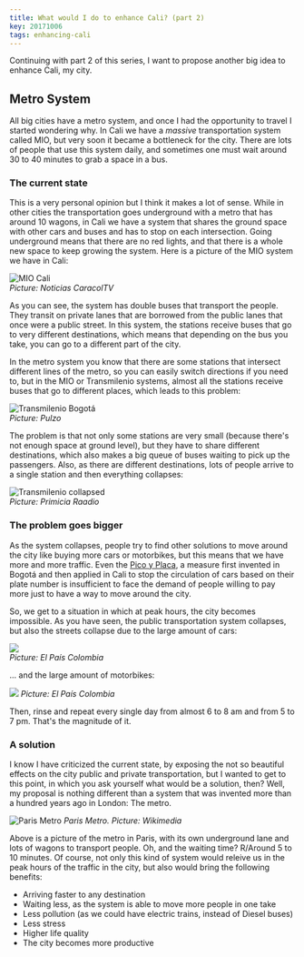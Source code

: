 ```yaml
---
title: What would I do to enhance Cali? (part 2)
key: 20171006
tags: enhancing-cali
---
```


Continuing with part 2 of this series, I want to propose another big idea to enhance Cali, my city.

## Metro System

All big cities have a metro system, and once I had the opportunity to travel I started wondering why. In Cali we have a *massive* transportation system called MIO, but very soon it became a bottleneck for the city. There are lots of people that use this system daily, and sometimes one must wait around 30 to 40 minutes to grab a space in a bus.

### The current state

This is a very personal opinion but I think it makes a lot of sense. While in other cities the transportation goes underground with a metro that has around 10 wagons, in Cali we have a system that shares the ground space with other cars and buses and has to stop on each intersection. Going underground means that there are no red lights, and that there is a whole new space to keep growing the system. Here is a picture of the MIO system we have in Cali:

![MIO Cali](https://proxy.duckduckgo.com/iu/?u=https%3A%2F%2Fnoticias.caracoltv.com%2Fsites%2Fdefault%2Ffiles%2Fmio-cali_0.jpg&f=1)   
*Picture: Noticias CaracolTV*

As you can see, the system has double buses that transport the people. They transit on private lanes that are borrowed from the public lanes that once were a public street. In this system, the stations receive buses that go to very different destinations, which means that depending on the bus you take, you can go to a different part of the city. 

In the metro system you know that there are some stations that intersect different lines of the metro, so you can easily switch directions if you need to, but in the MIO or Transmilenio systems, almost all the stations receive buses that go to different places, which leads to this problem:

![Transmilenio Bogotá](https://proxy.duckduckgo.com/iu/?u=http%3A%2F%2Fstatic.pulzo.com%2Fstyles%2Fpulzo2_normal%2Fpublic%2Fcolapso_tm.jpg%3Fitok%3Dcm082exG&f=1)  
*Picture: Pulzo*

The problem is that not only some stations are very small (because there's not enough space at ground level), but they have to share different destinations, which also makes a big queue of buses waiting to pick up the passengers. Also, as there are different destinations, lots of people arrive to a single station and then everything collapses:

![Transmilenio collapsed](https://proxy.duckduckgo.com/iu/?u=http%3A%2F%2Fprimiciadiario.com%2Fwp-content%2Fuploads%2F2015%2F03%2FTRA0.jpg&f=1)  
*Picture: Primicia Raadio*  

### The problem goes bigger

As the system collapses, people try to find other solutions to move around the city like buying more cars or motorbikes, but this means that we have more and more traffic. Even the [Pico y Placa](https://en.wikipedia.org/wiki/Pico_y_placa), a measure first invented in Bogotá and then applied in Cali to stop the circulation of cars based on their plate number is insufficient to face the demand of people willing to pay more just to have a way to move around the city.

So, we get to a situation in which at peak hours, the city becomes impossible. As you have seen, the public transportation system collapses, but also the streets collapse due to the large amount of cars:

![](https://www.elpais.com.co/files/article_main/uploads/2017/01/31/5890b098860d3.jpeg)  
*Picture: El País Colombia*

... and the large amount of motorbikes:

![](https://www.elpais.com.co/files/article_main/uploads/2017/01/30/588f659cdbf25.jpeg)
*Picture: El País Colombia*

Then, rinse and repeat every single day from almost 6 to 8 am and from 5 to 7 pm. That's the magnitude of it.

### A solution

I know I have criticized the current state, by exposing the not so beautiful effects on the city public and private transportation, but I wanted to get to this point, in which you ask yourself what would be a solution, then? Well, my proposal is nothing different than a system that was invented more than a hundred years ago in London: The metro.

![Paris Metro](https://upload.wikimedia.org/wikipedia/commons/2/24/MF01NationLTR.JPG)
*Paris Metro. Picture: Wikimedia*  

Above is a picture of the metro in Paris, with its own underground lane and lots of wagons to transport people. Oh, and the waiting time? R/Around 5 to 10 minutes. Of course, not only this kind of system would releive us in the peak hours of the traffic in the city, but also would bring the following benefits:

* Arriving faster to any destination
* Waiting less, as the system is able to move more people in one take 
* Less pollution (as we could have electric trains, instead of Diesel buses)
* Less stress
* Higher life quality
* The city becomes more productive 
